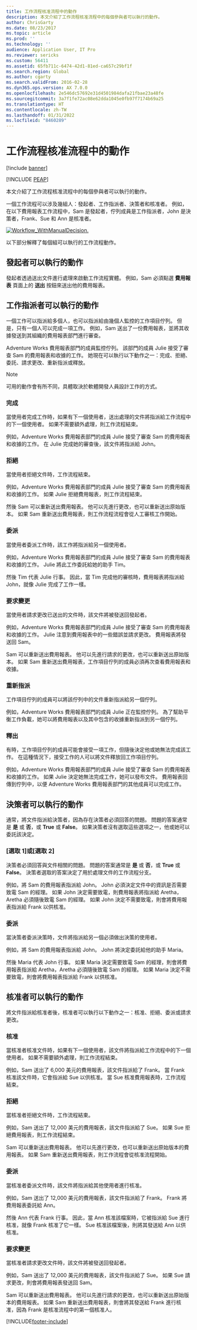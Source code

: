 ```yaml
---
title: 工作流程核准流程中的動作
description: 本文介紹了工作流程核准流程中的每個參與者可以執行的動作。
author: ChrisGarty
ms.date: 08/23/2017
ms.topic: article
ms.prod: ''
ms.technology: ''
audience: Application User, IT Pro
ms.reviewer: sericks
ms.custom: 56411
ms.assetid: 65fb711c-6474-42d1-81ed-ca657c29bf1f
ms.search.region: Global
ms.author: cgarty
ms.search.validFrom: 2016-02-28
ms.dyn365.ops.version: AX 7.0.0
ms.openlocfilehash: 2e546dc57692e31d4501984dafa21fbae23a48fe
ms.sourcegitcommit: 3a7f1fe72ac08e62dda1045e0fb97f7174b69a25
ms.translationtype: HT
ms.contentlocale: zh-TW
ms.lasthandoff: 01/31/2022
ms.locfileid: "8460289"
---
```

# <a name="actions-in-workflow-approval-processes"></a>工作流程核准流程中的動作

[!include [banner](../includes/banner.md)]


[!INCLUDE [PEAP](../../../includes/peap-1.md)]

本文介紹了工作流程核准流程中的每個參與者可以執行的動作。

一個工作流程可以涉及幾組人：發起者、工作指派者、決策者和核准者。 例如，在以下費用報表工作流程中，Sam 是發起者，佇列成員是工作指派者，John 是決策者，Frank、Sue 和 Ann 是核准者。

[![Workflow\_WithManualDecision.](./media/workflow_withmanualdecision.gif)](./media/workflow_withmanualdecision.gif)

以下部分解釋了每個組可以執行的工作流程動作。

## <a name="actions-that-an-originator-can-perform"></a>發起者可以執行的動作

發起者透過送出文件進行處理來啟動工作流程實體。 例如，Sam 必須點選 **費用報表** 頁面上的 **送出** 按鈕來送出他的費用報表。

## <a name="actions-that-a-task-assignee-can-perform"></a>工作指派者可以執行的動作

一個工作可以指派給多個人，也可以指派給由幾個人監控的工作項目佇列。 但是，只有一個人可以完成一項工作。 例如，Sam 送出了一份費用報表，並將其收據發送到其組織的費用報表部門進行審查。

Adventure Works 費用報表部門的成員監控佇列。 該部門的成員 Julie 接受了審查 Sam 的費用報表和收據的工作。 她現在可以執行以下動作之一：完成、拒絕、委託、請求更改、重新指派或釋放。

> [!NOTE]
> 可用的動作會有所不同，具體取決於軟體開發人員設計工作的方式。

### <a name="complete"></a>完成

當使用者完成工作時，如果有下一個使用者，送出處理的文件將指派給工作流程中的下一個使用者。 如果不需要額外處理，則工作流程結束。

例如，Adventure Works 費用報表部門的成員 Julie 接受了審查 Sam 的費用報表和收據的工作。 在 Julie 完成她的審查後，該文件將指派給 John。

### <a name="reject"></a>拒絕

當使用者拒絕文件時，工作流程結束。

例如，Adventure Works 費用報表部門的成員 Julie 接受了審查 Sam 的費用報表和收據的工作。 如果 Julie 拒絕費用報表，則工作流程結束。

然後 Sam 可以重新送出費用報表。 他可以先進行更改，也可以重新送出原始版本。 如果 Sam 重新送出費用報表，則工作流程流程會從人工審核工作開始。

### <a name="delegate"></a>委派

當使用者委派工作時，該工作將指派給另一個使用者。

例如，Adventure Works 費用報表部門的成員 Julie 接受了審查 Sam 的費用報表和收據的工作。 Julie 將此工作委託給她的助手 Tim。

然後 Tim 代表 Julie 行事。 因此，當 Tim 完成他的審核時，費用報表將指派給 John，就像 Julie 完成了工作一樣。

### <a name="request-change"></a>要求變更

當使用者請求更改已送出的文件時，該文件將被發送回發起者。

例如，Adventure Works 費用報表部門的成員 Julie 接受了審查 Sam 的費用報表和收據的工作。 Julie 注意到費用報表中的一些錯誤並請求更改。 費用報表將發送回 Sam。

Sam 可以重新送出費用報表。 他可以先進行請求的更改，也可以重新送出原始版本。 如果 Sam 重新送出費用報表，工作項目佇列的成員必須再次查看費用報表和收據。

### <a name="reassign"></a>重新指派

工作項目佇列的成員可以將該佇列中的文件重新指派給另一個佇列。

例如，Adventure Works 費用報表部門的成員 Julie 正在監控佇列。 為了幫助平衡工作負載，她可以將費用報表以及其中包含的收據重新指派到另一個佇列。

### <a name="release"></a>釋出

有時，工作項目佇列的成員可能會接受一項工作，但隨後決定他或她無法完成該工作。 在這種情況下，接受工作的人可以將文件釋放回工作項目佇列。

例如，Adventure Works 費用報表部門的成員 Julie 接受了審查 Sam 的費用報表和收據的工作。 如果 Julie 決定她無法完成工作，她可以發布文件。 費用報表回傳到佇列中，以便 Adventure Works 費用報表部門的其他成員可以完成工作。

## <a name="actions-that-a-decision-maker-can-perform"></a>決策者可以執行的動作

通常，將文件指派給決策者，因為存在決策者必須回答的問題。 問題的答案通常是 **是** 或 **否**，或 **True** 或 **False**。 如果決策者沒有選取這些選項之一，他或她可以委託該決定。

### <a name="choice-1-or-choice-2"></a>\[選取 1\]或\[選取 2\]

決策者必須回答與文件相關的問題。 問題的答案通常是 **是** 或 **否**，或 **True** 或 **False**。 決策者選取的答案決定了用於處理文件的工作流程分支。

例如，將 Sam 的費用報表指派給 John。 John 必須決定文件中的資訊是否需要致電 Sam 的經理。 如果 John 決定需要致電，則費用報表將指派給 Aretha，Aretha 必須隨後致電 Sam 的經理。 如果 John 決定不需要致電，則會將費用報表指派給 Frank 以供核准。

### <a name="delegate"></a>委派

當決策者委派決策時，文件將指派給另一個必須做出決策的使用者。

例如，將 Sam 的費用報表指派給 John。 John 將決定委託給他的助手 Maria。

然後 Maria 代表 John 行事。 如果 Maria 決定需要致電 Sam 的經理，則會將費用報表指派給 Aretha，Aretha 必須隨後致電 Sam 的經理。 如果 Maria 決定不需要致電，則會將費用報表指派給 Frank 以供核准。

## <a name="actions-that-an-approver-can-perform"></a>核准者可以執行的動作

將文件指派給核准者後，核准者可以執行以下動作之一：核准、拒絕、委派或請求更改。

### <a name="approve"></a>核准

當核准者核准文件時，如果有下一個使用者，該文件將指派給工作流程中的下一個使用者。 如果不需要額外處理，則工作流程結束。

例如，Sam 送出了 6,000 美元的費用報表，該文件指派給了 Frank。 當 Frank 核准該文件時，它會指派給 Sue 以供核准。 當 Sue 核准費用報表時，工作流程結束。

### <a name="reject"></a>拒絕

當核准者拒絕文件時，工作流程結束。

例如，Sam 送出了 12,000 美元的費用報表，該文件指派給了 Sue。 如果 Sue 拒絕費用報表，則工作流程結束。

Sam 可以重新送出費用報表。 他可以先進行更改，也可以重新送出原始版本的費用報表。 如果 Sam 重新送出費用報表，則工作流程會從核准流程開始。

### <a name="delegate"></a>委派

當核准者委派文件時，該文件將指派給其他使用者進行核准。

例如，Sam 送出了 12,000 美元的費用報表，該文件指派給了 Frank。 Frank 將費用報表委託給 Ann。

然後 Ann 代表 Frank 行事。 因此，當 Ann 核准該檔案時，它被指派給 Sue 進行核准，就像 Frank 核准了它一樣。 Sue 核准該檔案後，則將其發送給 Ann 以供核准。

### <a name="request-change"></a>要求變更

當核准者請求更改文件時，該文件將被發送回發起者。

例如，Sam 送出了 12,000 美元的費用報表，該文件指派給了 Sue。 如果 Sue 請求更改，則會將費用報表發送回 Sam。

Sam 可以重新送出費用報表。 他可以先進行請求的更改，也可以重新送出原始版本的費用報表。 如果 Sam 重新送出費用報表，則會將其發送給 Frank 進行核准，因為 Frank 是核准流程中的第一個核准人。


[!INCLUDE[footer-include](../../../includes/footer-banner.md)]